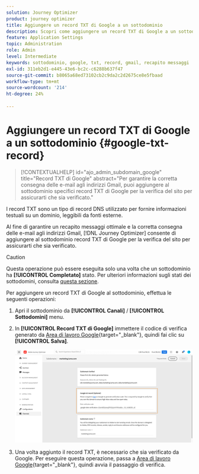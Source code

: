 ```yaml
---
solution: Journey Optimizer
product: journey optimizer
title: Aggiungere un record TXT di Google a un sottodominio
description: Scopri come aggiungere un record TXT di Google a un sottodominio
feature: Application Settings
topic: Administration
role: Admin
level: Intermediate
keywords: sottodominio, google, txt, record, gmail, recapito messaggi
exl-id: 311eb2d1-e445-43e6-bc2c-c6288b637f47
source-git-commit: b8065a68ed73102cb2c9da2c2d2675ce8e5fbaad
workflow-type: tm+mt
source-wordcount: '214'
ht-degree: 24%

---
```


# Aggiungere un record TXT di Google a un sottodominio {#google-txt-record}

>[!CONTEXTUALHELP]
>id="ajo_admin_subdomain_google"
>title="Record TXT di Google"
>abstract="Per garantire la corretta consegna delle e-mail agli indirizzi Gmail, puoi aggiungere al sottodominio specifici record TXT di Google per la verifica del sito per assicurarti che sia verificato."

I record TXT sono un tipo di record DNS utilizzato per fornire informazioni testuali su un dominio, leggibili da fonti esterne.

Al fine di garantire un recapito messaggi ottimale e la corretta consegna delle e-mail agli indirizzi Gmail, [!DNL Journey Optimizer] consente di aggiungere al sottodominio record TXT di Google per la verifica del sito per assicurarti che sia verificato.

>[!CAUTION]
>
> Questa operazione può essere eseguita solo una volta che un sottodominio ha **[!UICONTROL Completato]** stato. Per ulteriori informazioni sugli stati dei sottodomini, consulta [questa sezione](about-subdomain-delegation.md#access-delegated-subdomains).

Per aggiungere un record TXT di Google al sottodominio, effettua le seguenti operazioni:

1. Apri il sottodominio da **[!UICONTROL Canali]** / **[!UICONTROL Sottodomini]** menu.

1. In **[!UICONTROL Record TXT di Google]** immettere il codice di verifica generato da [Area di lavoro Google](https://support.google.com/a/answer/183895?hl=it){target="_blank"}<!--G Suite Admin tools-->, quindi fai clic su **[!UICONTROL Salva]**.

   ![](assets/subdomain-google-txt.png)

1. Una volta aggiunto il record TXT, è necessario che sia verificato da Google. Per eseguire questa operazione, passa a [Area di lavoro Google](https://support.google.com/a/answer/183895?hl=it){target="_blank"}<!--G Suite Admin tools-->, quindi avvia il passaggio di verifica.

